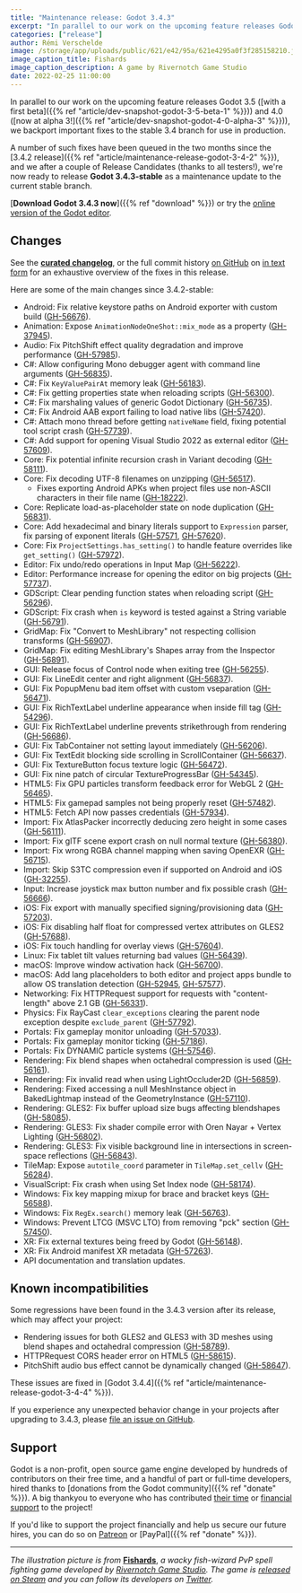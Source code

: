 ```yaml
---
title: "Maintenance release: Godot 3.4.3"
excerpt: "In parallel to our work on the upcoming feature releases Godot 3.5 and 4.0, we backport important fixes to the stable 3.4 branch for use in production. After several weeks of user testing, we're now ready to release Godot 3.4.3 as a maintenance update for all users."
categories: ["release"]
author: Rémi Verschelde
image: /storage/app/uploads/public/621/e42/95a/621e4295a0f3f285158210.jpg
image_caption_title: Fishards
image_caption_description: A game by Rivernotch Game Studio
date: 2022-02-25 11:00:00
---
```


In parallel to our work on the upcoming feature releases Godot 3.5 ([with a first beta]({{% ref "article/dev-snapshot-godot-3-5-beta-1" %}})) and 4.0 ([now at alpha 3!]({{% ref "article/dev-snapshot-godot-4-0-alpha-3" %}})), we backport important fixes to the stable 3.4 branch for use in production.

A number of such fixes have been queued in the two months since the [3.4.2 release]({{% ref "article/maintenance-release-godot-3-4-2" %}}), and we after a couple of Release Candidates (thanks to all testers!), we're now ready to release **Godot 3.4.3-stable** as a maintenance update to the current stable branch.

[**Download Godot 3.4.3 now**]({{% ref "download" %}}) or try the [online version of the Godot editor](https://editor.godotengine.org/3.4.3.stable/).

## Changes

See the [**curated changelog**](https://github.com/godotengine/godot/blob/3.4.3-stable/CHANGELOG.md), or the full commit history [on GitHub](https://github.com/godotengine/godot/compare/3.4.2-stable...3.4.3-stable) on [in text form](https://downloads.tuxfamily.org/godotengine/3.4.3/Godot_v3.4.3-stable_changelog_chrono.txt) for an exhaustive overview of the fixes in this release.

Here are some of the main changes since 3.4.2-stable:

- Android: Fix relative keystore paths on Android exporter with custom build ([GH-56676](https://github.com/godotengine/godot/pull/56676)).
- Animation: Expose `AnimationNodeOneShot::mix_mode` as a property ([GH-37945](https://github.com/godotengine/godot/pull/37945)).
- Audio: Fix PitchShift effect quality degradation and improve performance ([GH-57985](https://github.com/godotengine/godot/pull/57985)).
- C#: Allow configuring Mono debugger agent with command line arguments ([GH-56835](https://github.com/godotengine/godot/pull/56835)).
- C#: Fix `KeyValuePairAt` memory leak ([GH-56183](https://github.com/godotengine/godot/pull/56183)).
- C#: Fix getting properties state when reloading scripts ([GH-56300](https://github.com/godotengine/godot/pull/56300)).
- C#: Fix marshaling values of generic Godot Dictionary ([GH-56735](https://github.com/godotengine/godot/pull/56735)).
- C#: Fix Android AAB export failing to load native libs ([GH-57420](https://github.com/godotengine/godot/pull/57420)).
- C#: Attach mono thread before getting `nativeName` field, fixing potential tool script crash ([GH-57739](https://github.com/godotengine/godot/pull/57739)).
- C#: Add support for opening Visual Studio 2022 as external editor ([GH-57609](https://github.com/godotengine/godot/pull/57609)).
- Core: Fix potential infinite recursion crash in Variant decoding ([GH-58111](https://github.com/godotengine/godot/pull/58111)).
- Core: Fix decoding UTF-8 filenames on unzipping ([GH-56517](https://github.com/godotengine/godot/pull/56517)).
  * Fixes exporting Android APKs when project files use non-ASCII characters in their file name ([GH-18222](https://github.com/godotengine/godot/issues/18222)).
- Core: Replicate load-as-placeholder state on node duplication ([GH-56831](https://github.com/godotengine/godot/pull/56831)).
- Core: Add hexadecimal and binary literals support to `Expression` parser, fix parsing of exponent literals ([GH-57571](https://github.com/godotengine/godot/pull/57571), [GH-57620](https://github.com/godotengine/godot/pull/57620)).
- Core: Fix `ProjectSettings.has_setting()` to handle feature overrides like `get_setting()` ([GH-57972](https://github.com/godotengine/godot/pull/57972)).
- Editor: Fix undo/redo operations in Input Map ([GH-56222](https://github.com/godotengine/godot/pull/56222)).
- Editor: Performance increase for opening the editor on big projects ([GH-57737](https://github.com/godotengine/godot/pull/57737)).
- GDScript: Clear pending function states when reloading script ([GH-56296](https://github.com/godotengine/godot/pull/56296)).
- GDScript: Fix crash when `is` keyword is tested against a String variable ([GH-56791](https://github.com/godotengine/godot/pull/56791)).
- GridMap: Fix "Convert to MeshLibrary" not respecting collision transforms ([GH-56907](https://github.com/godotengine/godot/pull/56907)).
- GridMap: Fix editing MeshLibrary's Shapes array from the Inspector ([GH-56891](https://github.com/godotengine/godot/pull/56891)).
- GUI: Release focus of Control node when exiting tree ([GH-56255](https://github.com/godotengine/godot/pull/56255)).
- GUI: Fix LineEdit center and right alignment ([GH-56837](https://github.com/godotengine/godot/pull/56837)).
- GUI: Fix PopupMenu bad item offset with custom vseparation ([GH-56471](https://github.com/godotengine/godot/pull/56471)).
- GUI: Fix RichTextLabel underline appearance when inside fill tag ([GH-54296](https://github.com/godotengine/godot/pull/54296)).
- GUI: Fix RichTextLabel underline prevents strikethrough from rendering ([GH-56686](https://github.com/godotengine/godot/pull/56686)).
- GUI: Fix TabContainer not setting layout immediately ([GH-56206](https://github.com/godotengine/godot/pull/56206)).
- GUI: Fix TextEdit blocking side scrolling in ScrollContainer ([GH-56637](https://github.com/godotengine/godot/pull/56637)).
- GUI: Fix TextureButton focus texture logic ([GH-56472](https://github.com/godotengine/godot/pull/56472)).
- GUI: Fix nine patch of circular TextureProgressBar ([GH-54345](https://github.com/godotengine/godot/pull/54345)).
- HTML5: Fix GPU particles transform feedback error for WebGL 2 ([GH-56465](https://github.com/godotengine/godot/pull/56465)).
- HTML5: Fix gamepad samples not being properly reset ([GH-57482](https://github.com/godotengine/godot/pull/57482)).
- HTML5: Fetch API now passes credentials ([GH-57934](https://github.com/godotengine/godot/pull/57934)).
- Import: Fix AtlasPacker incorrectly deducing zero height in some cases ([GH-56111](https://github.com/godotengine/godot/pull/56111)).
- Import: Fix glTF scene export crash on null normal texture ([GH-56380](https://github.com/godotengine/godot/pull/56380)).
- Import: Fix wrong RGBA channel mapping when saving OpenEXR ([GH-56715](https://github.com/godotengine/godot/pull/56715)).
- Import: Skip S3TC compression even if supported on Android and iOS ([GH-32255](https://github.com/godotengine/godot/pull/32255)).
- Input: Increase joystick max button number and fix possible crash ([GH-56666](https://github.com/godotengine/godot/pull/56666)).
- iOS: Fix export with manually specified signing/provisioning data ([GH-57203](https://github.com/godotengine/godot/pull/57203)).
- iOS: Fix disabling half float for compressed vertex attributes on GLES2 ([GH-57688](https://github.com/godotengine/godot/pull/57688)).
- iOS: Fix touch handling for overlay views ([GH-57604](https://github.com/godotengine/godot/pull/57604)).
- Linux: Fix tablet tilt values returning bad values ([GH-56439](https://github.com/godotengine/godot/pull/56439)).
- macOS: Improve window activation hack ([GH-56700](https://github.com/godotengine/godot/pull/56700)).
- macOS: Add lang placeholders to both editor and project apps bundle to allow OS translation detection ([GH-52945](https://github.com/godotengine/godot/pull/52945), [GH-57577](https://github.com/godotengine/godot/pull/57577)).
- Networking: Fix HTTPRequest support for requests with "content-length" above 2.1 GB ([GH-56331](https://github.com/godotengine/godot/pull/56331)).
- Physics: Fix RayCast `clear_exceptions` clearing the parent node exception despite `exclude_parent` ([GH-57792](https://github.com/godotengine/godot/pull/57792)).
- Portals: Fix gameplay monitor unloading ([GH-57033](https://github.com/godotengine/godot/pull/57033)).
- Portals: Fix gameplay monitor ticking ([GH-57186](https://github.com/godotengine/godot/pull/57186)).
- Portals: Fix DYNAMIC particle systems ([GH-57546](https://github.com/godotengine/godot/pull/57546)).
- Rendering: Fix blend shapes when octahedral compression is used ([GH-56161](https://github.com/godotengine/godot/pull/56161)).
- Rendering: Fix invalid read when using LightOccluder2D ([GH-56859](https://github.com/godotengine/godot/pull/56859)).
- Rendering: Fixed accessing a null MeshInstance object in BakedLightmap instead of the GeometryInstance ([GH-57110](https://github.com/godotengine/godot/pull/57110)).
- Rendering: GLES2: Fix buffer upload size bugs affecting blendshapes ([GH-58085](https://github.com/godotengine/godot/pull/58085)).
- Rendering: GLES3: Fix shader compile error with Oren Nayar + Vertex Lighting ([GH-56802](https://github.com/godotengine/godot/pull/56802)).
- Rendering: GLES3: Fix visible background line in intersections in screen-space reflections ([GH-56843](https://github.com/godotengine/godot/pull/56843)).
- TileMap: Expose `autotile_coord` parameter in `TileMap.set_cellv` ([GH-56284](https://github.com/godotengine/godot/pull/56284)).
- VisualScript: Fix crash when using Set Index node ([GH-58174](https://github.com/godotengine/godot/pull/58174)).
- Windows: Fix key mapping mixup for brace and bracket keys ([GH-56588](https://github.com/godotengine/godot/pull/56588)).
- Windows: Fix `RegEx.search()` memory leak ([GH-56763](https://github.com/godotengine/godot/pull/56763)).
- Windows: Prevent LTCG (MSVC LTO) from removing "pck" section ([GH-57450](https://github.com/godotengine/godot/pull/57450)).
- XR: Fix external textures being freed by Godot ([GH-56148](https://github.com/godotengine/godot/pull/56148)).
- XR: Fix Android manifest XR metadata ([GH-57263](https://github.com/godotengine/godot/pull/57263)).
- API documentation and translation updates.

## Known incompatibilities

Some regressions have been found in the 3.4.3 version after its release, which may affect your project:

- Rendering issues for both GLES2 and GLES3 with 3D meshes using blend shapes and octahedral compression ([GH-58789](https://github.com/godotengine/godot/issues/58789)).
- HTTPRequest CORS header error on HTML5 ([GH-58615](https://github.com/godotengine/godot/issues/58615)).
- PitchShift audio bus effect cannot be dynamically changed ([GH-58647](https://github.com/godotengine/godot/issues/58647)).

These issues are fixed in [Godot 3.4.4]({{% ref "article/maintenance-release-godot-3-4-4" %}}).

If you experience any unexpected behavior change in your projects after upgrading to 3.4.3, please [file an issue on GitHub](https://github.com/godotengine/godot/issues).

## Support

Godot is a non-profit, open source game engine developed by hundreds of contributors on their free time, and a handful of part or full-time developers, hired thanks to [donations from the Godot community]({{% ref "donate" %}}). A big thankyou to everyone who has contributed [their time](https://github.com/godotengine/godot/blob/master/AUTHORS.md) or [financial support](https://github.com/godotengine/godot/blob/master/DONORS.md) to the project!

If you'd like to support the project financially and help us secure our future hires, you can do so on [Patreon](https://www.patreon.com/godotengine) or [PayPal]({{% ref "donate" %}}).

----

*The illustration picture is from* [**Fishards**](https://store.steampowered.com/app/1637140/Fishards/), *a wacky fish-wizard PvP spell fighting game developed by [Rivernotch Game Studio](https://twitter.com/rivernotch). The game is [released on Steam](https://store.steampowered.com/app/1637140/Fishards/) and you can follow its developers on [Twitter](https://twitter.com/rivernotch).*
